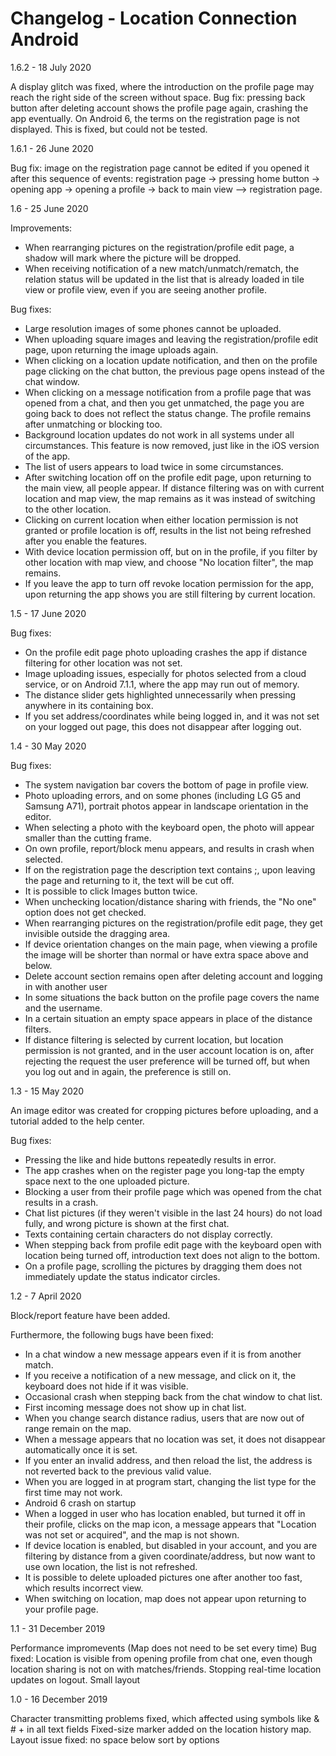 # Changelog - Location Connection Android
1.6.2 - 18 July 2020

A display glitch was fixed, where the introduction on the profile page may reach the right side of the screen without space.
Bug fix: pressing back button after deleting account shows the profile page again, crashing the app eventually.
On Android 6, the terms on the registration page is not displayed. This is fixed, but could not be tested.

1.6.1 - 26 June 2020

Bug fix: image on the registration page cannot be edited if you opened it after this sequence of events: registration page -> pressing home button -> opening app -> opening a profile -> back to main view --> registration page.

1.6 - 25 June 2020

Improvements:
- When rearranging pictures on the registration/profile edit page, a shadow will mark where the picture will be dropped.
- When receiving notification of a new match/unmatch/rematch, the relation status will be updated in the list that is already loaded in tile view or profile view, even if you are seeing another profile.

Bug fixes:
- Large resolution images of some phones cannot be uploaded.
- When uploading square images and leaving the registration/profile edit page, upon returning the image uploads again.
- When clicking on a location update notification, and then on the profile page clicking on the chat button, the previous page opens instead of the chat window.
- When clicking on a message notification from a profile page that was opened from a chat, and then you get unmatched, the page you are going back to does not reflect the status change. The profile remains after unmatching or blocking too.
- Background location updates do not work in all systems under all circumstances. This feature is now removed, just like in the iOS version of the app.
- The list of users appears to load twice in some circumstances.
- After switching location off on the profile edit page, upon returning to the main view, all people appear. If distance filtering was on with current location and map view, the map remains as it was instead of switching to the other location.
- Clicking on current location when either location permission is not granted or profile location is off, results in the list not being refreshed after you enable the features.
- With device location permission off, but on in the profile, if you filter by other location with map view, and choose "No location filter", the map remains.
- If you leave the app to turn off revoke location permission for the app, upon returning the app shows you are still filtering by current location.

1.5 - 17 June 2020

Bug fixes:
- On the profile edit page photo uploading crashes the app if distance filtering for other location was not set.
- Image uploading issues, especially for photos selected from a cloud service, or on Android 7.1.1, where the app may run out of memory.
- The distance slider gets highlighted unnecessarily when pressing anywhere in its containing box.
- If you set address/coordinates while being logged in, and it was not set on your logged out page, this does not disappear after logging out.

1.4 - 30 May 2020

Bug fixes:
- The system navigation bar covers the bottom of page in profile view.
- Photo uploading errors, and on some phones (including LG G5 and Samsung A71), portrait photos appear in landscape orientation in the editor.
- When selecting a photo with the keyboard open, the photo will appear smaller than the cutting frame.
- On own profile, report/block menu appears, and results in crash when selected.
- If on the registration page the description text contains ;, upon leaving the page and returning to it, the text will be cut off.
- It is possible to click Images button twice.
- When unchecking location/distance sharing with friends, the "No one" option does not get checked.
- When rearranging pictures on the registration/profile edit page, they get invisible outside the dragging area.
- If device orientation changes on the main page, when viewing a profile the image will be shorter than normal or have extra space above and below.
- Delete account section remains open after deleting account and logging in with another user
- In some situations the back button on the profile page covers the name and the username.
- In a certain situation an empty space appears in place of the distance filters.
- If distance filtering is selected by current location, but location permission is not granted, and in the user account location is on, after rejecting the request the user preference will be turned off, but when you log out and in again, the preference is still on.

1.3 - 15 May 2020

An image editor was created for cropping pictures before uploading, and a tutorial added to the help center.

Bug fixes:
- Pressing the like and hide buttons repeatedly results in error.
- The app crashes when on the register page you long-tap the empty space next to the one uploaded picture.
- Blocking a user from their profile page which was opened from the chat results in a crash.
- Chat list pictures (if they weren't visible in the last 24 hours) do not load fully, and wrong picture is shown at the first chat.
- Texts containing certain characters do not display correctly.
- When stepping back from profile edit page with the keyboard open with location being turned off, introduction text does not align to the bottom.
- On a profile page, scrolling the pictures by dragging them does not immediately update the status indicator circles.

1.2 - 7 April 2020

Block/report feature have been added.

Furthermore, the following bugs have been fixed:

- In a chat window a new message appears even if it is from another match.
- If you receive a notification of a new message, and click on it, the keyboard does not hide if it was visible.
- Occasional crash when stepping back from the chat window to chat list.
- First incoming message does not show up in chat list. 
- When you change search distance radius, users that are now out of range remain on the map.
- When a message appears that no location was set, it does not disappear automatically once it is set.
- If you enter an invalid address, and then reload the list, the address is not reverted back to the previous valid value.
- When you are logged in at program start, changing the list type for the first time may not work.
- Android 6 crash on startup
- When a logged in user who has location enabled, but turned it off in their profile, clicks on the map icon, a message appears that "Location was not set or acquired", and the map is not shown.
- If device location is enabled, but disabled in your account, and you are filtering by distance from a given coordinate/address, but now want to use own location, the list is not refreshed.
- It is possible to delete uploaded pictures one after another too fast, which results incorrect view.
- When switching on location, map does not appear upon returning to your profile page.

1.1 - 31 December 2019

Performance impromevents (Map does not need to be set every time)
Bug fixed: Location is visible from opening profile from chat one, even though location sharing is not on with matches/friends.
Stopping real-time location updates on logout.
Small layout

1.0 - 16 December 2019

Character transmitting problems fixed, which affected using symbols like & # + in all text fields
Fixed-size marker added on the location history map.
Layout issue fixed: no space below sort by options